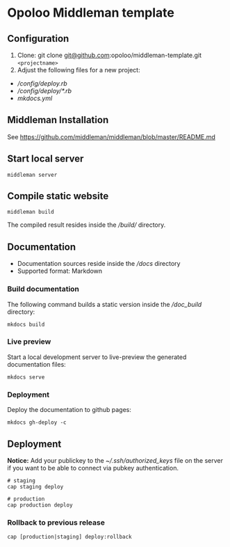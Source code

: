 # Opoloo Middleman template

## Configuration

1. Clone: git clone git@github.com:opoloo/middleman-template.git `<projectname>`
2. Adjust the following files for a new project:
  - _/config/deploy.rb_ 
  - _/config/deploy/*.rb_
  - _mkdocs.yml_

## Middleman Installation

See https://github.com/middleman/middleman/blob/master/README.md


## Start local server

```
middleman server
```

## Compile static website

```
middleman build
```

The compiled result resides inside the _/build/_ directory.

## Documentation

- Documentation sources reside inside the _/docs_ directory
- Supported format: Markdown

### Build documentation

The following command builds a static version inside the */doc_build* directory:

`mkdocs build`

### Live preview

Start a local development server to live-preview the generated documentation files:

`mkdocs serve`

### Deployment

Deploy the documentation to github pages:

`mkdocs gh-deploy -c`

## Deployment

**Notice:** Add your publickey to the *~/.ssh/authorized_keys* file on the server if you want to be able to connect via pubkey authentication.


```
# staging
cap staging deploy

# production
cap production deploy
```


### Rollback to previous release

```
cap [production|staging] deploy:rollback
```
